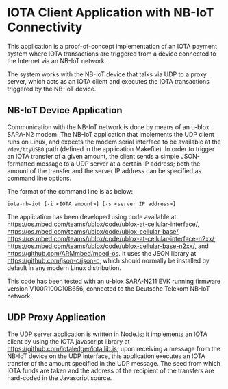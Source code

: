 # IOTA Client Application with NB-IoT Connectivity

This application is a proof-of-concept implementation of an IOTA payment system where IOTA transactions are triggered from a device connected to the Internet via an NB-IoT network.

The system works with the NB-IoT device that talks via UDP to a proxy server, which acts as an IOTA client and executes the IOTA transactions triggered by the NB-IoT device.

## NB-IoT Device Application

Communication with the NB-IoT network is done by means of an u-blox SARA-N2 modem.
The NB-IoT application that implements the UDP client runs on Linux, and expects the modem serial interface to be available at the `/dev/ttyUSB0` path (defined in the application Makefile). In order to trigger an IOTA transfer of a given amount, the client sends a simple JSON-formatted message to a UDP server at a certain IP address; both the amount of the transfer and the server IP address can be specified as command line options.

The format of the command line is as below:

`iota-nb-iot [-i <IOTA amount>] [-s <server IP address>]`

The application has been developed using code available at
<https://os.mbed.com/teams/ublox/code/ublox-at-cellular-interface/>,
<https://os.mbed.com/teams/ublox/code/ublox-cellular-base/>,
<https://os.mbed.com/teams/ublox/code/ublox-at-cellular-interface-n2xx/>,
<https://os.mbed.com/teams/ublox/code/ublox-cellular-base-n2xx/>, and
<https://github.com/ARMmbed/mbed-os>. It uses the JSON library at
<https://github.com/json-c/json-c>, which should normally be
installed by default in any modern Linux distribution.

This code has been tested with an u-blox SARA-N211 EVK running firmware version V100R100C10B656, connected to the Deutsche Telekom NB-IoT network.

## UDP Proxy Application

The UDP server application is written in Node.js; it implements an IOTA client by using the IOTA javascript library at <https://github.com/iotaledger/iota.lib.js>; upon receiving a message from the NB-IoT device on the UDP interface, this application executes an IOTA
transfer of the amount specified in the UDP message. The seed from which IOTA funds are taken and the address of the recipient of the transfers are hard-coded in the Javascript source.
